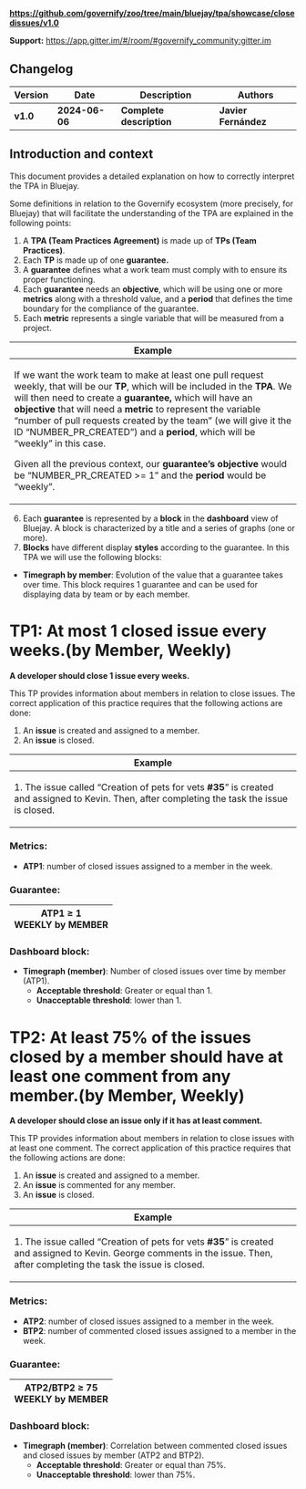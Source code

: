 **https://github.com/governify/zoo/tree/main/bluejay/tpa/showcase/closedissues/v1.0**

**Support:** <https://app.gitter.im/#/room/#governify_community:gitter.im>

## **Changelog**

|**Version**|**Date**|**Description**|**Authors**|
| - | - | - | - |
|**v1.0**|**2024-06-06**|**Complete description**|**Javier Fernández**|

## <a name="_page3_x72.00_y72.00"></a>**Introduction and context**

This document provides a detailed explanation on how to correctly interpret the TPA in Bluejay.

Some definitions in relation to the Governify ecosystem (more precisely, for Bluejay) that will facilitate the understanding of the TPA are explained in the following points:

1. A **TPA (Team Practices Agreement)** is made up of **TPs (Team Practices)**.
1. Each **TP** is made up of one **guarantee.**
1. A **guarantee** defines what a work team must comply with to ensure its proper functioning.
1. Each **guarantee** needs an **objective**, which will be using one or more **metrics** along with a threshold value, and a **period** that defines the time boundary for the compliance of the guarantee.
1. Each **metric** represents a single variable that will be measured from a project.



|**Example**|
| - |
|<p>If we want the work team to make at least one pull request weekly, that will be our **TP**, which will be included in the **TPA**. We will then need to create a **guarantee,** which will have an **objective** that will need a **metric** to represent the variable “number of pull requests created by the team” (we will give it the ID “NUMBER\_PR\_CREATED”) and a **period**, which will be “weekly” in this case.</p><p>Given all the previous context, our **guarantee’s objective** would be “NUMBER\_PR\_CREATED >= 1” and the **period** would be “weekly”.</p>|



6. Each **guarantee** is represented by a **block** in the **dashboard** view of Bluejay. A block is characterized by a title and a series of graphs (one or more).
6. **Blocks** have different display **styles** according to the guarantee. In this TPA we will use the following blocks:
- **Timegraph by member**: Evolution of the value that a guarantee takes over time. This block requires 1 guarantee and can be used for displaying data by team or by each member.

# **TP1: At most 1 closed issue every weeks.(by Member, Weekly)**

**A developer should close 1 issue every weeks.**

This TP provides information about members in relation to close issues. The correct application of this practice requires that the following actions are done:

1. An **issue** is created and assigned to a member.
2. An **issue** is closed.

|**Example**|
| - |
|<p>1. The issue called “Creation of pets for vets **#35**” is created and assigned to Kevin. Then, after completing the task the issue is closed.</p>|

### **Metrics:**

- **ATP1**: number of closed issues assigned to a member in the week.

### **Guarantee:**

| ATP1 ≥ 1 <br> WEEKLY by MEMBER |
| - |

### Dashboard block:

- **Timegraph (member)**: Number of closed issues over time by member (ATP1).
  - **Acceptable threshold**: Greater or equal than 1.
  - **Unacceptable threshold**: lower than 1.

# **TP2: At least 75% of the issues closed by a member should have at least one comment from any member.(by Member, Weekly)**

**A developer should close an issue only if it has at least comment.**

This TP provides information about members in relation to close issues with at least one comment. The correct application of this practice requires that the following actions are done:

1. An **issue** is created and assigned to a member.
2. An **issue** is commented for any member.
3. An **issue** is closed.

|**Example**|
| - |
|<p>1. The issue called “Creation of pets for vets **#35**” is created and assigned to Kevin. George comments in the issue. Then, after completing the task the issue is closed.</p>|

### **Metrics:**

- **ATP2**: number of closed issues assigned to a member in the week.
- **BTP2**: number of commented closed issues assigned to a member in the week.

### **Guarantee:**

| ATP2/BTP2 ≥ 75 <br> WEEKLY by MEMBER |
| - |

### Dashboard block:

- **Timegraph (member)**: Correlation between commented closed issues and closed issues by member (ATP2 and BTP2).
  - **Acceptable threshold**: Greater or equal than 75%.
  - **Unacceptable threshold**: lower than 75%.